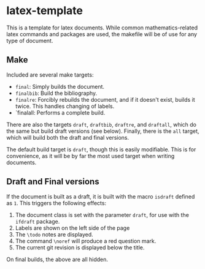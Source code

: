 latex-template
==============

This is a template for latex documents. While common mathematics-related latex
commands and packages are used, the makefile will be of use for any type of
document.


Make
----

Included are several make targets:

* `final`:    Simply builds the document.
* `finalbib`: Build the bibliography.
* `finalre`:  Forcibly rebuilds the document, and if it doesn't exist, builds it
                  twice. This handles changing of labels.
* `finalall:  Performs a complete build.

There are also the targets `draft`, `draftbib`, `draftre`, and `draftall`,
which do the same but build draft versions (see below).  Finally, there is the
`all` target, which will build both the draft and final versions.

The default build target is `draft`, though this is easily modifiable. This is
for convenience, as it will be by far the most used target when writing
documents.


Draft and Final versions
------------------------

If the document is built as a draft, it is built with the macro `isdraft`
defined as `1`. This triggers the following effects:

1. The document class is set with the parameter `draft`, for use with the
   `ifdraft` package.
2. Labels are shown on the left side of the page
3. The `\todo` notes are displayed.
4. The command `\noref` will produce a red question mark.
5. The current git revision is displayed below the title.

On final builds, the above are all hidden.
